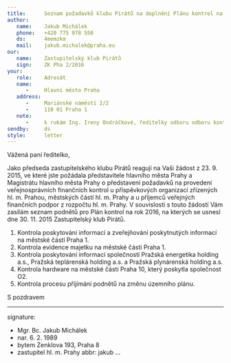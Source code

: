 ```yaml
---
title:      Seznam požadavků klubu Pirátů na doplnění Plánu kontrol na rok 2016
author:
   name:    Jakub Michálek
   phone:   +420 775 978 550
   ds:      4memzkm
   mail:    jakub.michalek@praha.eu
our:
   name:    Zastupitelský klub Pirátů
   sign:    ZK Pha 2/2016
your:
   role:    Adresát
   name:    
      -     Hlavní město Praha
   address:
      -     Mariánské náměstí 2/2
      -     110 01 Praha 1
   note:
      -     k rukám Ing. Ireny Ondráčkové, ředitelky odboru odboru kontrolních činností
sendby:     ds
style:      letter
---
```


Vážená paní ředitelko,

Jako předseda zastupitelského klubu Pirátů reaguji na Vaši žádost z 23. 9. 2015, ve které jste požádala představitele hlavního města Prahy a Magistrátu hlavního města Prahy o představení požadavků na provedení veřejnosprávních finančních kontrol u příspěvkových organizací zřízených hl. m. Prahou, městských částí hl. m. Prahy a u příjemců veřejných finančních podpor z rozpočtu hl. m. Prahy. V souvislosti s touto žádostí Vám zasílám seznam podnětů pro Plán kontrol na rok 2016, na kterých se usnesl dne 30. 11. 2015 Zastupitelský klub Pirátů.

1. Kontrola poskytování informací a zveřejňování poskytnutých informací na městské části Praha 1.
2. Kontrola evidence majetku na městské části Praha 1.
3. Kontrola poskytování informací společností Pražská energetika holding a.s., Pražská teplárenská holding a.s. a Pražská plynárenská holding a.s.
4. Kontrola hardware na městské části Praha 10, který poskytla společnost O2. 
5. Kontrola procesu příjímání podnětů na změnu územního plánu. 

S pozdravem

---
signature:
  - Mgr. Bc. Jakub Michálek
  - nar. 6. 2. 1989
  - bytem Zenklova 193, Praha 8
  - zastupitel hl. m. Prahy
abbr:       jakub
...
